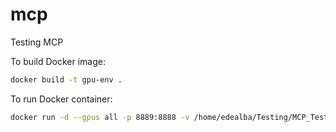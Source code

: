 # mcp

Testing MCP

To build Docker image:
```sh
docker build -t gpu-env .
```

To run Docker container:
```sh
docker run -d --gpus all -p 8889:8888 -v /home/edealba/Testing/MCP_Testing/client.ipynb:/root/notebooks --name llm gpu-env:latest
```
